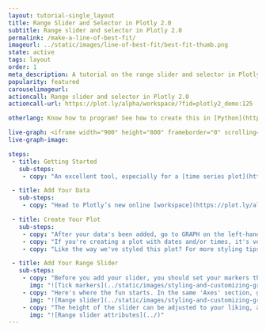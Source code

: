 ```yaml
---
layout: tutorial-single_layout
title: Range Slider and Selector in Plotly 2.0
subtitle: Range slider and selector in Plotly 2.0
permalink: /make-a-line-of-best-fit/
imageurl: ../static/images/line-of-best-fit/best-fit-thumb.png
state: active
tags: layout
order: 1
meta_description: A tutorial on the range slider and selector in Plotly 2.0.
popularity: featured
carouselimageurl:
actioncall: Range slider and selector in Plotly 2.0
actioncall-url: https://plot.ly/alpha/workspace/?fid=plotly2_demo:125

otherlang: Know how to program? See how to create this in [Python](https://plot.ly/python/range-slider/) or [R](https://plot.ly/r/range-slider/).

live-graph: <iframe width="900" height="800" frameborder="0" scrolling="no" src="https://plot.ly/~plotly2_demo/125.embed"></iframe>
live-graph-image:

steps:
 - title: Getting Started
   sub-steps:
    - copy: "An excellent tool, especially for a [time series plot](http://help.plot.ly/make-a-time-series-graph/), the range slider and selector is a way to display a specific range within your chart. This interactive slider allows you to experience your graphs on a whole other level."

 - title: Add Your Data
   sub-steps:
    - copy: "Head to Plotly’s new online [workspace](https://plot.ly/alpha/workspace/) and [add your data](http://help.plot.ly/add-data-to-the-plotly-grid/). "

 - title: Create Your Plot
   sub-steps:
    - copy: "After your data's been added, go to GRAPH on the left-hand side, then 'Create'. Choose your 'Chart type', and add your traces using the X and Y dropdown (this section is different depending on the chart type)."
    - copy: "If you're creating a plot with dates and/or times, it's very important to format your data correctly, so make sure to check out [this](http://help.plot.ly/date-format-and-time-series/) page first."
    - copy: "Like the way we've styled this plot? For more styling tips, see [this](http://help.plot.ly/style-your-plots/) tutorial!"

 - title: Add Your Range Slider
   sub-steps:
    - copy: "Before you add your slider, you should set your markers the way you'd like them to appear on your axis. Go to 'Axes' under STYLE, then the 'Tick Markers' sub-tab. Select 'Custom' under 'Number of Markers' and enter the number of markers you want to show on your plot. Our data is from 1937-1960, and in the image below you can see that we have a marker for every two years."
      img: "![Tick markers](../static/images/styling-and-customizing-graphs/tick-marker.png)"
    - copy: "Here's where the fun starts. In the same 'Axes' section, go to the 'Range Slider' sub-tab and click on 'Show'."
      img: "![Range slider](../static/images/styling-and-customizing-graphs/range-slider.png)"
    - copy: "The height of the slider can be adjusted to your liking, and you can choose "
      img: "![Range slider attributes](../)"
---
```

